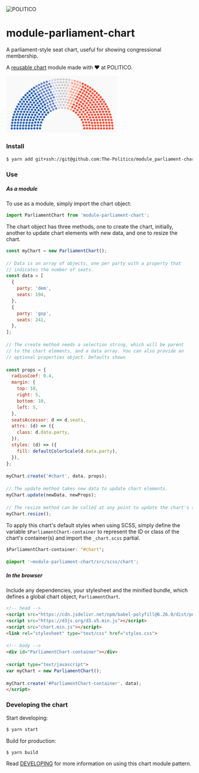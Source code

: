 ![POLITICO](https://rawgithub.com/The-Politico/src/master/images/logo/badge.png)

# module-parliament-chart

A parliament-style seat chart, useful for showing congressional membership.

A [reusable chart](https://github.com/The-Politico/generator-politico-graphics) module made with ❤️ at POLITICO.

![](preview.png)

### Install
```bash
$ yarn add git+ssh://git@github.com:The-Politico/module_parliament-chart
```

### Use

##### As a module

To use as a module, simply import the chart object:
```javascript
import ParliamentChart from 'module-parliament-chart';
```


The chart object has three methods, one to create the chart, initially, another to update chart elements with new data, and one to resize the chart.

```javascript
const myChart = new ParliamentChart();

// Data is an array of objects, one per party with a property that
// indicates the number of seats.
const data = [
  {
    party: 'dem',
    seats: 194,
  },
  {
    party: 'gop',
    seats: 241,
  },
];

// The create method needs a selection string, which will be parent
// to the chart elements, and a data array. You can also provide an
// optional properties object. Defaults shown

const props = {
  radiusCoef: 0.4,
  margin: {
    top: 10,
    right: 5,
    bottom: 10,
    left: 5,
  },
  seatsAccessor: d => d.seats,
  attrs: (d) => ({
    class: d.data.party,
  }),
  styles: (d) => ({
    fill: defaultColorScale(d.data.party),
  }),
};

myChart.create('#chart', data, props);

// The update method takes new data to update chart elements.
myChart.update(newData, newProps);

// The resize method can be called at any point to update the chart's size.
myChart.resize();
```

To apply this chart's default styles when using SCSS, simply define the variable `$ParliamentChart-container` to represent the ID or class of the chart's container(s) and import the `_chart.scss` partial.

```CSS
$ParliamentChart-container: '#chart';

@import '~module-parliament-chart/src/scss/chart';
```

##### In the browser

Include any dependencies, your stylesheet and the minified bundle, which defines a global chart object, `ParliamentChart`.

```html
<!-- head -->
<script src="https://cdn.jsdelivr.net/npm/babel-polyfill@6.26.0/dist/polyfill.min.js"></script>
<script src="https://d3js.org/d3.v5.min.js"></script>
<script src="chart.min.js"></script>
<link rel="stylesheet" type="text/css" href="styles.css">

<!-- body -->
<div id="ParliamentChart-container"></div>

<script type="text/javascript">
var myChart = new ParliamentChart();

myChart.create('#ParliamentChart-container', data);
</script>
```

### Developing the chart

Start developing:
```bash
$ yarn start
```

Build for production:
```bash
$ yarn build
```

Read [DEVELOPING](DEVELOPING.md) for more information on using this chart module pattern.

